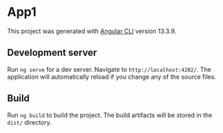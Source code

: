 # App1

This project was generated with [Angular CLI](https://github.com/angular/angular-cli) version 13.3.9.

## Development server

Run `ng serve` for a dev server. Navigate to `http://localhost:4202/`. The application will automatically reload if you change any of the source files.

## Build

Run `ng build` to build the project. The build artifacts will be stored in the `dist/` directory.